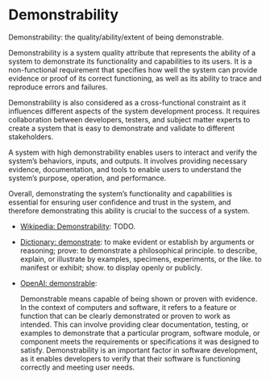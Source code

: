 # Demonstrability

Demonstrability: the quality/ability/extent of being demonstrable.

<div data-chatgpt-prompt="explain demonstrability (system quality attribute, non-functional requirement, cross-functional contraint)">

Demonstrability is a system quality attribute that represents the ability of a system to demonstrate its functionality and capabilities to its users. It is a non-functional requirement that specifies how well the system can provide evidence or proof of its correct functioning, as well as its ability to trace and reproduce errors and failures.

Demonstrability is also considered as a cross-functional constraint as it influences different aspects of the system development process. It requires collaboration between developers, testers, and subject matter experts to create a system that is easy to demonstrate and validate to different stakeholders.

A system with high demonstrability enables users to interact and verify the system’s behaviors, inputs, and outputs. It involves providing necessary evidence, documentation, and tools to enable users to understand the system’s purpose, operation, and performance.

Overall, demonstrating the system’s functionality and capabilities is essential for ensuring user confidence and trust in the system, and therefore demonstrating this ability is crucial to the success of a system.

</div>

* [Wikipedia: Demonstrability](https://wikipedia.org/wiki/Demonstrability): TODO.

* [Dictionary: demonstrate](https://www.dictionary.com/browse/demonstrate): to make evident or establish by arguments or reasoning; prove: to demonstrate a philosophical principle. to describe, explain, or illustrate by examples, specimens, experiments, or the like. to manifest or exhibit; show. to display openly or publicly.

* [OpenAI: demonstrable](https:://openai.com): <div data-chatgpt-prompt="define demonstrable (computers and software)">Demonstrable means capable of being shown or proven with evidence. In the context of computers and software, it refers to a feature or function that can be clearly demonstrated or proven to work as intended. This can involve providing clear documentation, testing, or examples to demonstrate that a particular program, software module, or component meets the requirements or specifications it was designed to satisfy. Demonstrability is an important factor in software development, as it enables developers to verify that their software is functioning correctly and meeting user needs.</div>
  
